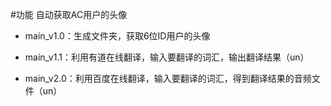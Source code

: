﻿#功能
自动获取AC用户的头像

- main_v1.0：生成文件夹，获取6位ID用户的头像

- main_v1.1：利用有道在线翻译，输入要翻译的词汇，输出翻译结果（un）

- main_v2.0：利用百度在线翻译，输入要翻译的词汇，得到翻译结果的音频文件（un）